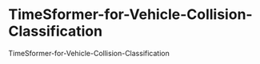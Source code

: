 # TimeSformer-for-Vehicle-Collision-Classification
TimeSformer-for-Vehicle-Collision-Classification
